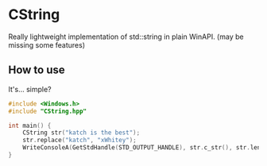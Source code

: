 # CString
Really lightweight implementation of std::string in plain WinAPI. (may be missing some features)

## How to use
It's... simple?
```cpp
#include <Windows.h>
#include "CString.hpp"

int main() {
	CString str("katch is the best");
	str.replace("katch", "xWhitey");
	WriteConsoleA(GetStdHandle(STD_OUTPUT_HANDLE), str.c_str(), str.length(), NULL, NULL);
}
```
